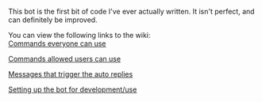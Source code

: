 This bot is the first bit of code I've ever actually written. It isn't perfect, and can definitely be improved.

You can view the following links to the wiki:\
[Commands everyone can use](https://github.com/CooldudePUGS/Spectre/wiki/Commands-anyone-can-use)

[Commands allowed users can use](https://github.com/CooldudePUGS/Spectre/wiki/Commands-allowed-users-can-use)

[Messages that trigger the auto replies](https://github.com/CooldudePUGS/Spectre/wiki/Replies)

[Setting up the bot for development/use](https://github.com/CooldudePUGS/Spectre/wiki/Setting-up-the-bot)
